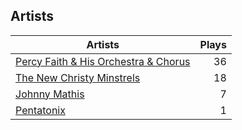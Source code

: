 ## Artists
Artists | Plays 
----- | -----: 
[Percy Faith & His Orchestra & Chorus](/artists/percy-faith-his-orchestra-chorus-30066836) | 36
[The New Christy Minstrels](/artists/the-new-christy-minstrels-123049) | 18
[Johnny Mathis](/artists/johnny-mathis-14581) | 7
[Pentatonix](/artists/pentatonix-655231) | 1

